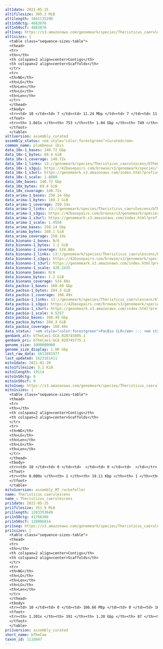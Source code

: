 ```yaml
---
alt1date: 2021-05-25
alt1filesize: 305.3 MiB
alt1length: 1041135290
alt1n50ctg: 4883876
alt1n50scf: 4883876
alt1seq: https://s3.amazonaws.com/genomeark/species/Theristicus_caerulescens/bTheCae1/assembly_curated/bTheCae1.alt.cur.20210525.fasta.gz
alt1sizes: |
  <table class="sequence-sizes-table">
  <thead>
  <tr>
  <th></th>
  <th colspan=2 align=center>Contigs</th>
  <th colspan=2 align=center>Scaffolds</th>
  </tr>
  <tr>
  <th>NG</th>
  <th>LG</th>
  <th>Len</th>
  <th>LG</th>
  <th>Len</th>
  </tr>
  </thead>
  <tbody>
  <tr><td> 10 </td><td> 7 </td><td> 11.24 Mbp </td><td> 7 </td><td> 11.24 Mbp </td></tr>  <tr><td> 20 </td><td> 17 </td><td> 9.26 Mbp </td><td> 17 </td><td> 9.26 Mbp </td></tr>  <tr><td> 30 </td><td> 29 </td><td> 7.73 Mbp </td><td> 29 </td><td> 7.73 Mbp </td></tr>  <tr><td> 40 </td><td> 44 </td><td> 5.82 Mbp </td><td> 43 </td><td> 5.90 Mbp </td></tr>  <tr style="background-color:#cccccc;"><td> 50 </td><td> 62 </td><td> 4.88 Mbp </td><td> 62 </td><td> 4.88 Mbp </td></tr>  <tr><td> 60 </td><td> 85 </td><td> 4.13 Mbp </td><td> 84 </td><td> 4.19 Mbp </td></tr>  <tr><td> 70 </td><td> 113 </td><td> 3.09 Mbp </td><td> 113 </td><td> 3.09 Mbp </td></tr>  <tr><td> 80 </td><td> 154 </td><td> 2.05 Mbp </td><td> 154 </td><td> 2.05 Mbp </td></tr>  <tr><td> 90 </td><td> 216 </td><td> 1.25 Mbp </td><td> 215 </td><td> 1.26 Mbp </td></tr>  <tr><td> 100 </td><td> 363 </td><td> 285.09 Kbp </td><td> 362 </td><td> 285.09 Kbp </td></tr>  </tbody>
  <tfoot>
  <tr><th> 1.041x </th><th> 753 </th><th> 1.04 Gbp </th><th> 749 </th><th> 1.04 Gbp </th></tr>
  </tfoot>
  </table>
alt1version: assembly_curated
assembly_status: <em style="color:forestgreen">Curated</em>
common_name: plumbeous ibis
data_10x-1_bases: 140.72 Gbp
data_10x-1_bytes: 69.4 GiB
data_10x-1_coverage: 140.72x
data_10x-1_links: s3://genomeark/species/Theristicus_caerulescens/bTheCae1/genomic_data/10x/<br>
data_10x-1_s3gui: https://42basepairs.com/browse/s3/genomeark/species/Theristicus_caerulescens/bTheCae1/genomic_data/10x/
data_10x-1_s3url: https://genomeark.s3.amazonaws.com/index.html?prefix=species/Theristicus_caerulescens/bTheCae1/genomic_data/10x/
data_10x-1_scale: 1.8880
data_10x_bases: 140.72 Gbp
data_10x_bytes: 69.4 GiB
data_10x_coverage: 140.72x
data_arima-1_bases: 250.14 Gbp
data_arima-1_bytes: 160.1 GiB
data_arima-1_coverage: 250.14x
data_arima-1_links: s3://genomeark/species/Theristicus_caerulescens/bTheCae1/genomic_data/arima/<br>
data_arima-1_s3gui: https://42basepairs.com/browse/s3/genomeark/species/Theristicus_caerulescens/bTheCae1/genomic_data/arima/
data_arima-1_s3url: https://genomeark.s3.amazonaws.com/index.html?prefix=species/Theristicus_caerulescens/bTheCae1/genomic_data/arima/
data_arima-1_scale: 1.4550
data_arima_bases: 250.14 Gbp
data_arima_bytes: 160.1 GiB
data_arima_coverage: 250.14x
data_bionano-1_bases: N/A
data_bionano-1_bytes: 1.2 GiB
data_bionano-1_coverage: 524.88x
data_bionano-1_links: s3://genomeark/species/Theristicus_caerulescens/bTheCae1/genomic_data/bionano/<br>
data_bionano-1_s3gui: https://42basepairs.com/browse/s3/genomeark/species/Theristicus_caerulescens/bTheCae1/genomic_data/bionano/
data_bionano-1_s3url: https://genomeark.s3.amazonaws.com/index.html?prefix=species/Theristicus_caerulescens/bTheCae1/genomic_data/bionano/
data_bionano-1_scale: 420.2435
data_bionano_bases: N/A
data_bionano_bytes: 1.2 GiB
data_bionano_coverage: 524.88x
data_pacbio-1_bases: 160.49 Gbp
data_pacbio-1_bytes: 284.3 GiB
data_pacbio-1_coverage: 160.49x
data_pacbio-1_links: s3://genomeark/species/Theristicus_caerulescens/bTheCae1/genomic_data/pacbio/<br>
data_pacbio-1_s3gui: https://42basepairs.com/browse/s3/genomeark/species/Theristicus_caerulescens/bTheCae1/genomic_data/pacbio/
data_pacbio-1_s3url: https://genomeark.s3.amazonaws.com/index.html?prefix=species/Theristicus_caerulescens/bTheCae1/genomic_data/pacbio/
data_pacbio-1_scale: 0.5257
data_pacbio_bases: 160.49 Gbp
data_pacbio_bytes: 284.3 GiB
data_pacbio_coverage: 160.49x
data_status: '<em style="color:forestgreen">PacBio CLR</em> ::: <em style="color:forestgreen">10x</em> ::: <em style="color:forestgreen">Arima</em>'
genbank_alt: bTheCae1:GCA_020745805.1
genbank_pri: bTheCae1:GCA_020745775.1
genome_size: 1000000000
genome_size_display: 1.00 Gbp
last_raw_data: 1611681977
last_updated: 1623161411
mito1date: 2021-01-20
mito1filesize: 5.2 KiB
mito1length: 19114
mito1n50ctg: 0
mito1n50scf: 0
mito1seq: https://s3.amazonaws.com/genomeark/species/Theristicus_caerulescens/bTheCae1/assembly_MT_rockefeller/bTheCae1.MT.20210120.fasta.gz
mito1sizes: |
  <table class="sequence-sizes-table">
  <thead>
  <tr>
  <th></th>
  <th colspan=2 align=center>Contigs</th>
  <th colspan=2 align=center>Scaffolds</th>
  </tr>
  <tr>
  <th>NG</th>
  <th>LG</th>
  <th>Len</th>
  <th>LG</th>
  <th>Len</th>
  </tr>
  </thead>
  <tbody>
  <tr><td> 10 </td><td> 0 </td><td>  </td><td> 0 </td><td>  </td></tr>  <tr><td> 20 </td><td> 0 </td><td>  </td><td> 0 </td><td>  </td></tr>  <tr><td> 30 </td><td> 0 </td><td>  </td><td> 0 </td><td>  </td></tr>  <tr><td> 40 </td><td> 0 </td><td>  </td><td> 0 </td><td>  </td></tr>  <tr style="background-color:#cccccc;"><td> 50 </td><td> 0 </td><td style="background-color:#ff8888;">  </td><td> 0 </td><td style="background-color:#ff8888;">  </td></tr>  <tr><td> 60 </td><td> 0 </td><td>  </td><td> 0 </td><td>  </td></tr>  <tr><td> 70 </td><td> 0 </td><td>  </td><td> 0 </td><td>  </td></tr>  <tr><td> 80 </td><td> 0 </td><td>  </td><td> 0 </td><td>  </td></tr>  <tr><td> 90 </td><td> 0 </td><td>  </td><td> 0 </td><td>  </td></tr>  <tr><td> 100 </td><td> 0 </td><td>  </td><td> 0 </td><td>  </td></tr>  </tbody>
  <tfoot>
  <tr><th> 0.000x </th><th> 1 </th><th> 19.11 Kbp </th><th> 1 </th><th> 19.11 Kbp </th></tr>
  </tfoot>
  </table>
mito1version: assembly_MT_rockefeller
name: Theristicus caerulescens
name_: Theristicus_caerulescens
pri1date: 2021-05-25
pri1filesize: 351.9 MiB
pri1length: 1203353649
pri1n50ctg: 41768366
pri1n50scf: 128006814
pri1seq: https://s3.amazonaws.com/genomeark/species/Theristicus_caerulescens/bTheCae1/assembly_curated/bTheCae1.pri.cur.20210525.fasta.gz
pri1sizes: |
  <table class="sequence-sizes-table">
  <thead>
  <tr>
  <th></th>
  <th colspan=2 align=center>Contigs</th>
  <th colspan=2 align=center>Scaffolds</th>
  </tr>
  <tr>
  <th>NG</th>
  <th>LG</th>
  <th>Len</th>
  <th>LG</th>
  <th>Len</th>
  </tr>
  </thead>
  <tbody>
  <tr><td> 10 </td><td> 0 </td><td> 106.66 Mbp </td><td> 0 </td><td> 168.28 Mbp </td></tr>  <tr><td> 20 </td><td> 1 </td><td> 103.95 Mbp </td><td> 1 </td><td> 133.04 Mbp </td></tr>  <tr><td> 30 </td><td> 3 </td><td> 62.37 Mbp </td><td> 1 </td><td> 133.04 Mbp </td></tr>  <tr><td> 40 </td><td> 5 </td><td> 44.65 Mbp </td><td> 2 </td><td> 128.21 Mbp </td></tr>  <tr style="background-color:#cccccc;"><td> 50 </td><td> 7 </td><td style="background-color:#88ff88;"> 41.77 Mbp </td><td> 3 </td><td style="background-color:#88ff88;"> 128.01 Mbp </td></tr>  <tr><td> 60 </td><td> 9 </td><td> 37.10 Mbp </td><td> 4 </td><td> 101.37 Mbp </td></tr>  <tr><td> 70 </td><td> 13 </td><td> 27.55 Mbp </td><td> 5 </td><td> 92.93 Mbp </td></tr>  <tr><td> 80 </td><td> 17 </td><td> 20.81 Mbp </td><td> 6 </td><td> 84.85 Mbp </td></tr>  <tr><td> 90 </td><td> 22 </td><td> 13.59 Mbp </td><td> 7 </td><td> 72.38 Mbp </td></tr>  <tr><td> 100 </td><td> 30 </td><td> 11.40 Mbp </td><td> 9 </td><td> 50.21 Mbp </td></tr>  </tbody>
  <tfoot>
  <tr><th> 1.201x </th><th> 191 </th><th> 1.20 Gbp </th><th> 87 </th><th> 1.20 Gbp </th></tr>
  </tfoot>
  </table>
pri1version: assembly_curated
short_name: bTheCae
taxon_id: 1118847
---
```

